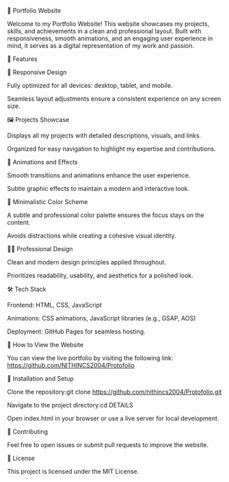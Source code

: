 🎨 Portfolio Website

Welcome to my Portfolio Website! This website showcases my projects, skills, and achievements in a clean and professional layout. Built with responsiveness, smooth animations, and an engaging user experience in mind, it serves as a digital representation of my work and passion.

🌟 Features

📱 Responsive Design

Fully optimized for all devices: desktop, tablet, and mobile.

Seamless layout adjustments ensure a consistent experience on any screen size.

🖼 Projects Showcase

Displays all my projects with detailed descriptions, visuals, and links.

Organized for easy navigation to highlight my expertise and contributions.

🎥 Animations and Effects

Smooth transitions and animations enhance the user experience.

Subtle graphic effects to maintain a modern and interactive look.

🎨 Minimalistic Color Scheme

A subtle and professional color palette ensures the focus stays on the content.

Avoids distractions while creating a cohesive visual identity.

🧑‍💻 Professional Design

Clean and modern design principles applied throughout.

Prioritizes readability, usability, and aesthetics for a polished look.

🛠️ Tech Stack

Frontend: HTML, CSS, JavaScript

Animations: CSS animations, JavaScript libraries (e.g., GSAP, AOS)

Deployment: GitHub Pages for seamless hosting.

🔗 How to View the Website

You can view the live portfolio by visiting the following link:
https://github.com/NITHINCS2004/Protofolio

🚀 Installation and Setup

Clone the repository:git clone https://github.com/nithincs2004/Protofolio.git

Navigate to the project directory:cd DETAILS

Open index.html in your browser or use a live server for local development.

🤝 Contributing

Feel free to open issues or submit pull requests to improve the website.

📜 License

This project is licensed under the MIT License.

